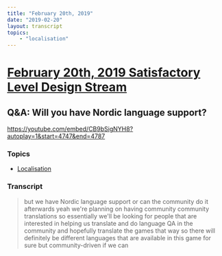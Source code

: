 ```yaml
---
title: "February 20th, 2019"
date: "2019-02-20"
layout: transcript
topics: 
    - "localisation"
---
```

# [February 20th, 2019 Satisfactory Level Design Stream](../2019-02-20.md)
## Q&A: Will you have Nordic language support?
https://youtube.com/embed/CB9bSigNYH8?autoplay=1&start=4747&end=4787
### Topics
* [Localisation](../topics/localisation.md)

### Transcript

> but we have Nordic language support or
> can the community do it afterwards
> yeah we're planning on having community
> community translations so essentially
> we'll be looking for people that are
> interested in helping us translate and
> do language QA in the community and
> hopefully translate the games that way
> so there will definitely be different
> languages that are available in this
> game for sure but community-driven if we
> can

